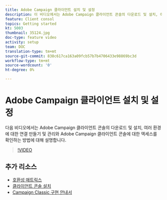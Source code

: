 ```yaml
---
title: Adobe Campaign 클라이언트 설치 및 설정
description: 이 비디오에서는 Adobe Campaign 클라이언트 콘솔의 다운로드 및 설치, 여러 환경에 대한 연결 만들기 및 관리와 Adobe Campaign 클라이언트 콘솔에 대한 액세스를 확인하는 방법에 대해 설명합니다.
feature: Client consol
topics: Getting started
kt: 5003
thumbnail: 35124.jpg
doc-type: feature video
activity: setup
team: DOC
translation-type: tm+mt
source-git-commit: 838c617ca163a09fcb57b7b4706433e98869bc3d
workflow-type: tm+mt
source-wordcount: '0'
ht-degree: 0%

---
```



# Adobe Campaign 클라이언트 설치 및 설정

다음 비디오에서는 Adobe Campaign 클라이언트 콘솔의 다운로드 및 설치, 여러 환경에 대한 연결 만들기 및 관리와 Adobe Campaign 클라이언트 콘솔에 대한 액세스를 확인하는 방법에 대해 설명합니다.

>[!VIDEO](https://video.tv.adobe.com/v/35124?quality=12)

## 추가 리소스

* [호환성 매트릭스](https://helpx.adobe.com/kr/campaign/kb/compatibility-matrix.html)
* [클라이언트 콘솔 설치](https://docs.adobe.com/content/help/ko-KR/campaign-classic/using/installing-campaign-classic/installing-campaign-in-windows-/installing-the-client-console.html)
* [Campaign Classic 구현 안내서](https://helpx.adobe.com/kr/campaign/kb/acc-implementation.html)
